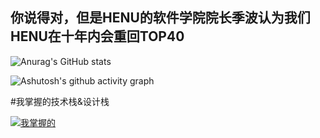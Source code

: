 ## 你说得对，但是HENU的软件学院院长季波认为我们HENU在十年内会重回TOP40


![Anurag's GitHub stats](https://github-readme-stats.vercel.app/api?username=ESP-8266-offical)

![Ashutosh's github activity graph](https://github-readme-activity-graph.vercel.app/graph?username=ESP-8266-offical)


#我掌握的技术栈&设计栈

[![我掌握的](https://skillicons.dev/icons?i=py,github,css,c,latex,raspberrypi,swift,vscode,figma)](https://skillicons.dev)



